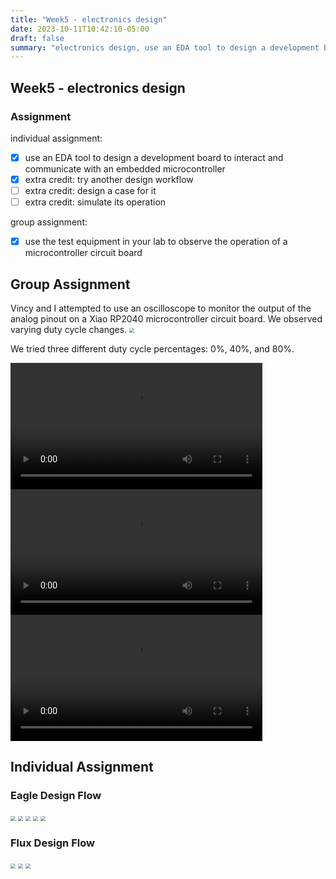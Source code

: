 ```yaml
---
title: "Week5 - electronics design"
date: 2023-10-11T10:42:10-05:00
draft: false
summary: "electronics design, use an EDA tool to design a development board to interact and communicate with an embedded microcontroller"
---
```


## Week5 - electronics design

### Assignment

individual assignment:</br>

- [x] use an EDA tool to design a development board to interact and communicate with an embedded microcontroller
- [x] extra credit: try another design workflow
- [ ] extra credit: design a case for it
- [ ] extra credit: simulate its operation

group assignment:</br>

- [x] use the test equipment in your lab to observe the operation of a microcontroller circuit board

## Group Assignment

Vincy and I attempted to use an oscilloscope to monitor the output of the analog pinout on a Xiao RP2040 microcontroller circuit board. We observed varying duty cycle changes.
<img src="../assets/week5/g1.jpg" style="zoom:50%;" />

We tried three different duty cycle percentages: 0%, 40%, and 80%.

<video  style="width: 80%;" controls>
<source src="../assets/week5/g1.mp4"  type="video/mp4">
</video>

<video  style="width: 80%;" controls>
<source src="../assets/week5/g2.mp4"  type="video/mp4">
</video>


<video  style="width: 80%;" controls>
<source src="../assets/week5/g3.mp4"  type="video/mp4">
</video>


## Individual Assignment

### Eagle Design Flow
<img src="../assets/week5/eagle1.jpg" style="zoom:50%;" />
<img src="../assets/week5/eagle2.jpg" style="zoom:50%;" />
<img src="../assets/week5/eagle3.jpg" style="zoom:50%;" />
<img src="../assets/week5/eagle4.jpg" style="zoom:50%;" />
<img src="../assets/week5/eagle5.svg" style="zoom:50%;" />

### Flux Design Flow
<img src="../assets/week5/flux1.jpg" style="zoom:50%;" />
<img src="../assets/week5/flux2.jpg" style="zoom:50%;" />
<img src="../assets/week5/flux3.jpg" style="zoom:50%;" />